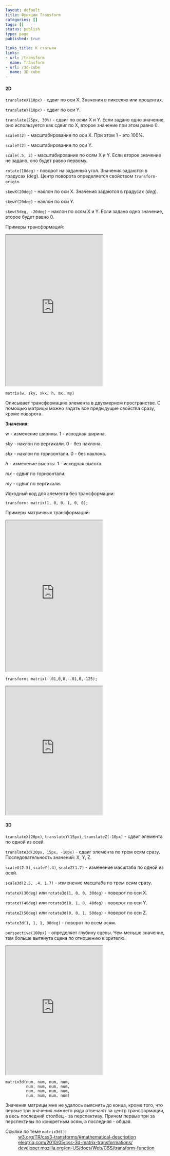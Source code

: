 ```yaml
---
layout: default
title: Функции Transform
categories: []
tags: []
status: publish
type: page
published: true

links_title: К статьям
links:
- url: /transform
  name: Transform
- url: /3d-cube  
  name: 3D cube	
---
```

<h4>2D</h4>

<code>translateX(10px)</code> - сдвиг по оси X. Значения в пикселях или процентах.

<code>translateY(10px)</code> - сдвиг по оси Y.

<code>translate(25px, 30%)</code> - сдвиг по осям X и Y. Если задано одно значение, оно используется как сдвиг по X, второе значение при этом равно 0.

<code>scaleX(2)</code> - масштабирование по оси X. При этом 1 - это 100%. 

<code>scaleY(2)</code> - масштабирование по оси Y.

<code>scale(.5, 2)</code> - масштабирование по осям X и Y. Если второе значение не задано, оно будет равно первому.

<code>rotate(10deg)</code> - поворот на заданный угол. Значения задаются в градусах (<i>deg</i>). Центр поворота определяется свойством <code>transform-origin</code>.

<code>skewX(20deg)</code> - наклон по оси X. Значения задаются в градусах (<i>deg</i>).

<code>skewY(20deg)</code> - наклон по оси Y. 

<code>skew(5deg, -20deg)</code> - наклон по осям X и Y. Если задано одно значение, второе будет равно 0.

Примеры трансформаций:

<iframe class="jsbin" style="height: 470px" src="http://jsbin.com/EcebOKi/47/embed?output"></iframe>

<code>matrix(w, sky, skx, h, mx, my)</code>

Описывает трансформацию элемента в двухмерном пространстве. С помощью матрицы можно задать все предыдущие свойства сразу, кроме поворота.

<b>Значения:</b>

w - изменение ширины. 1 - исходная ширина.

<i>sky</i> - наклон по вертикали. 0 - без наклона.

<i>skx</i> - наклон по горизонтали. 0 - без наклона.

<i>h</i> - изменение высоты. 1 - исходная высота.

<i>mx</i> - сдвиг по горизонтали.

<i>my</i> - сдвиг по вертикали.

Исходный код для элемента без трансформации:

<pre><code class="language-css">transform: matrix(1, 0, 0, 1, 0, 0);</code></pre>

Примеры матричных трансформаций:

<iframe class="jsbin" style="height: 470px" src="http://jsbin.com/EcebOKi/46/embed?output"></iframe>

<code>transform: matrix(-.01,0,0,-.01,0,-125);</code>
<iframe class="jsbin" style="height: 400px" src="http://jsbin.com/EcebOKi/30/embed?output"></iframe>

<h4>3D</h4>

<code>translateX(20px)</code>, <code>translateY(15px)</code>, <code>translateZ(-10px)</code> - сдвиг элемента по одной из осей.

<code>translate3d(20px, 15px, -10px)</code> - сдвиг элемента по трем осям сразу. Последовательность значений: X, Y, Z.

<code>scaleX(2.5)</code>, <code>scaleY(.4)</code>, <code>scaleZ(1.7)</code> - изменение масштаба по одной из осей.

<code>scale3d(2.5, .4, 1.7)</code> - изменение масштаба по трем осям сразу.

<code>rotateX(30deg)</code> или <code>rotate3d(1, 0, 0, 30deg)</code> - поворот по оси X.

<code>rotateY(40deg)</code> или <code>rotate3d(0, 1, 0, 40deg)</code> - поворот по оси Y.

<code>rotateZ(50deg)</code> или <code>rotate3d(0, 0, 1, 50deg)</code> - поворот по оси Z.

<code>rotate3d(1, 1, 1, 90deg)</code> - поворот по всем осям.

<code>perspective(100px)</code> - определяет глубину сцены. Чем меньше значение, тем больше вытянута сцена по отношению к зрителю.

<iframe class="jsbin" style="height: 400px" src="http://jsbin.com/EcebOKi/34/embed?output"></iframe>

<pre><code class="language-css">matrix3d(num, num, num, num, 
         num, num, num, num, 
         num, num, num, num, 
         num, num, num, num)</code></pre>

Значения матрицы мне не удалось выяснить до конца, кроме того, что первые три значения нижнего ряда отвечают за центр трансформации, а весь последний столбец - за перспективу. Причем первые три за перспективы по конкретным осям, а последняя - общая.

<dl class="post__links post__links--readmore">
	<dt>Ссылки по теме <code>matrix3d()</code>:</dt>
<dd><a href="http://www.w3.org/TR/css3-transforms/#mathematical-description">w3.org/TR/css3-transforms/#mathematical-description</a></dd>
<dd><a href="http://www.eleqtriq.com/2010/05/css-3d-matrix-transformations/">eleqtriq.com/2010/05/css-3d-matrix-transformations/</a></dd>
<dd><a href="https://developer.mozilla.org/en-US/docs/Web/CSS/transform-function">developer.mozilla.org/en-US/docs/Web/CSS/transform-function</a></dd>
</dl>

